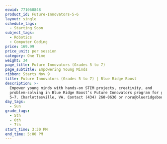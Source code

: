 ```yaml
---
ecwid: 771060848
product_id: Future-Innovators-5-6
layout: single
schedule_tags:
  - Starting Soon
subject_tags:
  - Robotics
  - Computer Coding
price: 169.99
price_unit: per session
category: One Time
weight: 34
page_title: Future Innovators (Grades 5 to 7)
page_subtitle: Empowering Young Minds
ribbon: Starts Nov 9
title: Future Innovators (Grades 5 to 7) | Blue Ridge Boost
description: >-
  Empower young minds with hands-on STEM projects, creativity, and
  problem-solving in Blue Ridge Boost’s Future Innovators program for grades
  5–7. Charlottesville, VA. Contact (434) 260-0636 or nora@blueridgeboost.com .
day_tags:
  - Sun
grade_tags:
  - 5th
  - 6th
  - 7th
start_time: 3:30 PM
end_time: 5:00 PM
---
```


